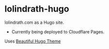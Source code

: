 # lolindrath-hugo
lolindrath.com as a Hugo site.

* Currently being deployed to Cloudflare Pages.


Uses [Beautiful Hugo Theme](https://github.com/halogenica/beautifulhugo)
